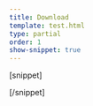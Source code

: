 ```yaml
---
title: Download
template: test.html
type: partial
order: 1
show-snippet: true
---
```

[snippet]
<div class="background--white">
    <span class="icon icon-download--dark"></span>
    <span class="icon icon-download--dark-small"></span>
</div>
<div class="background--ship-gray">
    <span class="icon icon-download--light"></span>
    <span class="icon icon-download--light-small"></span>
</div>
[/snippet]